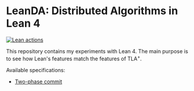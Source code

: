 # LeanDA: Distributed Algorithms in Lean 4

[![Lean actions](https://github.com/konnov/leanda/actions/workflows/lean_action_ci.yml/badge.svg)](https://github.com/konnov/leanda/actions/workflows/lean_action_ci.yml)

This repository contains my experiments with Lean 4. The main purpose is to see
how Lean's features match the features of TLA<sup>+</sup>.

Available specifications:

 - [Two-phase commit](./twophase/README.md)
